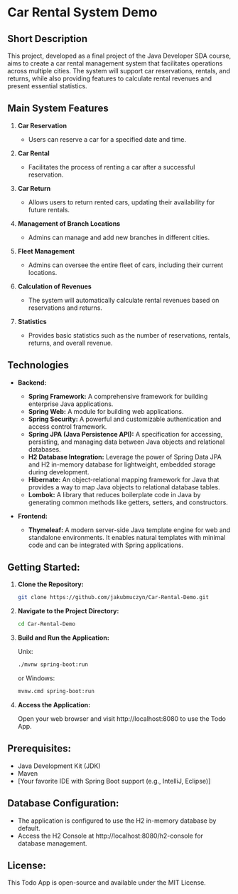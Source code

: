 # Car Rental System Demo

## Short Description
This project, developed as a final project of the Java Developer SDA course, aims to create a car rental management system that facilitates operations across multiple cities. The system will support car reservations, rentals, and returns, while also providing features to calculate rental revenues and present essential statistics.

## Main System Features
1. **Car Reservation**
   - Users can reserve a car for a specified date and time.

2. **Car Rental**
   - Facilitates the process of renting a car after a successful reservation.

3. **Car Return**
   - Allows users to return rented cars, updating their availability for future rentals.

4. **Management of Branch Locations**
   - Admins can manage and add new branches in different cities.

5. **Fleet Management**
   - Admins can oversee the entire fleet of cars, including their current locations.

6. **Calculation of Revenues**
   - The system will automatically calculate rental revenues based on reservations and returns.

7. **Statistics**
   - Provides basic statistics such as the number of reservations, rentals, returns, and overall revenue.

## Technologies
- **Backend:**
  - **Spring Framework:** A comprehensive framework for building enterprise Java applications.
  - **Spring Web:** A module for building web applications.
  - **Spring Security:** A powerful and customizable authentication and access control framework.
  - **Spring JPA (Java Persistence API):** A specification for accessing, persisting, and managing data between Java objects and relational databases.
  - **H2 Database Integration:** Leverage the power of Spring Data JPA and H2 in-memory database for lightweight, embedded storage during development.
  - **Hibernate:** An object-relational mapping framework for Java that provides a way to map Java objects to relational database tables.
  - **Lombok:** A library that reduces boilerplate code in Java by generating common methods like getters, setters, and constructors.


- **Frontend:**
  - **Thymeleaf:** A modern server-side Java template engine for web and standalone environments. It enables natural templates with minimal code and can be integrated with Spring applications.

## Getting Started:

1. **Clone the Repository:**
   ```bash
   git clone https://github.com/jakubmuczyn/Car-Rental-Demo.git
   ```

2. **Navigate to the Project Directory:**
   ```bash
   cd Car-Rental-Demo
   ```

3. **Build and Run the Application:**

   Unix:
   ```bash
   ./mvnw spring-boot:run
   ```
   or Windows:
   ```bash
   mvnw.cmd spring-boot:run
   ```

4. **Access the Application:**

   Open your web browser and visit http://localhost:8080 to use the Todo App.

## Prerequisites:
- Java Development Kit (JDK)
- Maven
- [Your favorite IDE with Spring Boot support (e.g., IntelliJ, Eclipse)]

## Database Configuration:
- The application is configured to use the H2 in-memory database by default.
- Access the H2 Console at http://localhost:8080/h2-console for database management.

## License:
This Todo App is open-source and available under the MIT License.